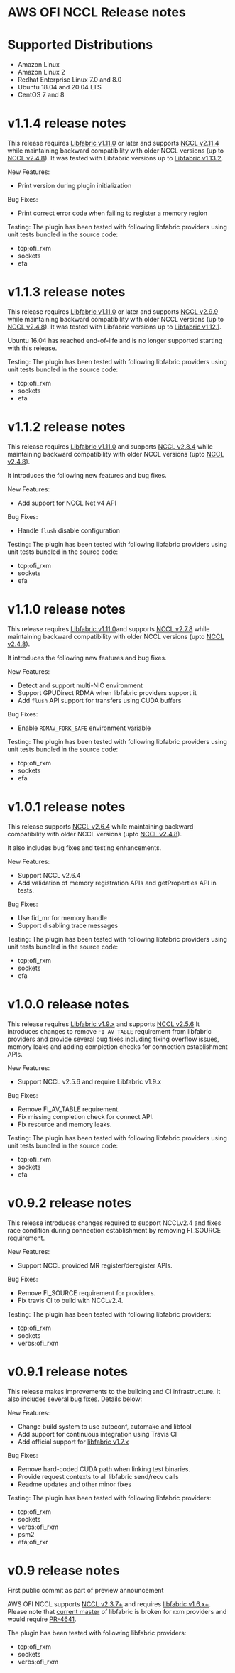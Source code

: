 # AWS OFI NCCL Release notes

# Supported Distributions
* Amazon Linux
* Amazon Linux 2
* Redhat Enterprise Linux 7.0 and 8.0
* Ubuntu 18.04 and 20.04 LTS
* CentOS 7 and 8

# v1.1.4 release notes

This release requires [Libfabric v1.11.0](https://github.com/ofiwg/libfabric/releases/tag/v1.11.0)
or later and supports [NCCL v2.11.4](https://github.com/NVIDIA/nccl/releases/tag/v2.11.4-1) while
maintaining backward compatibility with older NCCL versions (up to [NCCL v2.4.8](https://github.com/NVIDIA/nccl/releases/tag/v2.4.8-1)).
It was tested with Libfabric versions up to [Libfabric v1.13.2](https://github.com/ofiwg/libfabric/releases/tag/v1.13.2).

New Features:
* Print version during plugin initialization

Bug Fixes:
* Print correct error code when failing to register a memory region

Testing:
The plugin has been tested with following libfabric providers using unit tests
bundled in the source code:
* tcp;ofi_rxm
* sockets
* efa

# v1.1.3 release notes

This release requires [Libfabric v1.11.0](https://github.com/ofiwg/libfabric/releases/tag/v1.11.0)
or later and supports [NCCL v2.9.9](https://github.com/NVIDIA/nccl/releases/tag/v2.9.9-1) while
maintaining backward compatibility with older NCCL versions (up to [NCCL
v2.4.8](https://github.com/NVIDIA/nccl/releases/tag/v2.4.8-1)).  It was tested with Libfabric
versions up to [Libfabric v1.12.1](https://github.com/ofiwg/libfabric/releases/tag/v1.12.1).

Ubuntu 16.04 has reached end-of-life and is no longer supported starting with this release.

Testing:
The plugin has been tested with following libfabric providers using unit tests
bundled in the source code:
* tcp;ofi_rxm
* sockets
* efa

# v1.1.2 release notes

This release requires [Libfabric v1.11.0](https://github.com/ofiwg/libfabric/releases/tag/v1.11.0) and supports [NCCL v2.8.4](https://github.com/NVIDIA/nccl/releases/tag/v2.8.4-1)
while maintaining backward compatibility with older NCCL versions (upto
[NCCL v2.4.8](https://github.com/NVIDIA/nccl/releases/tag/v2.4.8-1)).

It introduces the following new features and bug fixes.

New Features:
* Add support for NCCL Net v4 API

Bug Fixes:
* Handle `flush` disable configuration

Testing:
The plugin has been tested with following libfabric providers using unit tests
bundled in the source code:
* tcp;ofi_rxm
* sockets
* efa

# v1.1.0 release notes

This release requires [Libfabric v1.11.0](https://github.com/ofiwg/libfabric/releases/tag/v1.11.0)and supports [NCCL v2.7.8](https://github.com/NVIDIA/nccl/releases/tag/v2.7.8-1)
while maintaining backward compatibility with older NCCL versions (upto
[NCCL v2.4.8](https://github.com/NVIDIA/nccl/releases/tag/v2.4.8-1)).

It introduces the following new features and bug fixes.

New Features:
* Detect and support multi-NIC environment
* Support GPUDirect RDMA when libfabric providers support it
* Add `flush` API support for transfers using CUDA buffers

Bug Fixes:
* Enable `RDMAV_FORK_SAFE` environment variable

Testing:
The plugin has been tested with following libfabric providers using unit tests
bundled in the source code:
* tcp;ofi_rxm
* sockets
* efa

# v1.0.1 release notes

This release supports [NCCL v2.6.4](https://github.com/NVIDIA/nccl/releases/tag/v2.6.4-1)
while maintaining backward compatibility with older NCCL versions (upto
[NCCL v2.4.8](https://github.com/NVIDIA/nccl/releases/tag/v2.4.8-1)).

It also includes bug fixes and testing enhancements.

New Features:
* Support NCCL v2.6.4
* Add validation of memory registration APIs and getProperties API in tests.

Bug Fixes:
* Use fid_mr for memory handle
* Support disabling trace messages

Testing:
The plugin has been tested with following libfabric providers using unit tests
bundled in the source code:
* tcp;ofi_rxm
* sockets
* efa

# v1.0.0 release notes

This release requires [Libfabric v1.9.x](https://github.com/ofiwg/libfabric/tree/v1.9.x)
and supports [NCCL v2.5.6](https://github.com/NVIDIA/nccl/releases/tag/v2.5.6-2)
It introduces changes to remove `FI_AV_TABLE` requirement from libfabric providers
and provide several bug fixes including fixing overflow issues, memory leaks and
adding completion checks for connection establishment APIs.

New Features:
* Support NCCL v2.5.6 and require Libfabric v1.9.x

Bug Fixes:
* Remove FI_AV_TABLE requirement.
* Fix missing completion check for connect API.
* Fix resource and memory leaks.

Testing:
The plugin has been tested with following libfabric providers using unit tests
bundled in the source code:
* tcp;ofi_rxm
* sockets
* efa

# v0.9.2 release notes

This release introduces changes required to support NCCLv2.4 and fixes race
condition during connection establishment by removing FI_SOURCE requirement.

New Features:
* Support NCCL provided MR register/deregister APIs.

Bug Fixes:
* Remove FI_SOURCE requirement for providers.
* Fix travis CI to build with NCCLv2.4.

Testing:
The plugin has been tested with following libfabric providers:
* tcp;ofi_rxm
* sockets
* verbs;ofi_rxm

# v0.9.1 release notes

This release makes improvements to the building and CI infrastructure. It also
includes several bug fixes. Details below:

New Features:
* Change build system to use autoconf, automake and libtool
* Add support for continuous integration using Travis CI
* Add official support for [libfabric v1.7.x](https://github.com/ofiwg/libfabric/tree/v1.7.x)

Bug Fixes:
* Remove hard-coded CUDA path when linking test binaries.
* Provide request contexts to all libfabric send/recv calls
* Readme updates and other minor fixes

Testing:
The plugin has been tested with following libfabric providers:
* tcp;ofi_rxm
* sockets
* verbs;ofi_rxm
* psm2
* efa;ofi_rxr

# v0.9 release notes

First public commit as part of preview announcement

AWS OFI NCCL supports [NCCL v2.3.7+](https://github.com/NVIDIA/nccl/tree/master) and requires [libfabric v1.6.x+](https://github.com/ofiwg/libfabric/tree/master).
Please note that [current master](https://github.com/ofiwg/libfabric/commit/d32e95db02967c61eff47fc57591804769fc7dfc) of libfabric is broken for rxm providers and would require [PR-4641](https://github.com/ofiwg/libfabric/pull/4641).

The plugin has been tested with following libfabric providers:
* tcp;ofi_rxm
* sockets
* verbs;ofi_rxm
